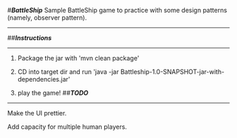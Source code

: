 #***BattleShip***
Sample BattleShip game to practice with some design patterns (namely, observer pattern).

---

##***Instructions***

---


1) Package the jar with 'mvn clean package'


2) CD into target dir and run 'java -jar Battleship-1.0-SNAPSHOT-jar-with-dependencies.jar'


3) play the game!
##***TODO***

---

Make the UI prettier.

Add capacity for multiple human players.

